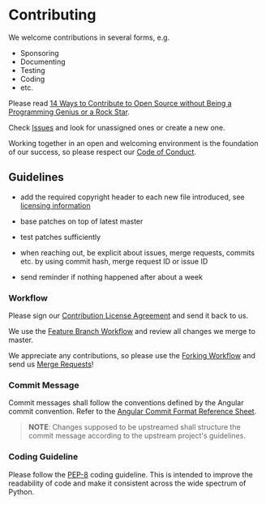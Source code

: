 <!--- Copyright 2020 Siemens AG -->
<!--- SPDX-License-Identifier: MIT -->
# Contributing

We welcome contributions in several forms, e.g.

* Sponsoring
* Documenting
* Testing
* Coding
* etc.

Please read [14 Ways to Contribute to Open Source without Being a Programming Genius or a Rock Star](https://smartbear.com/blog/test-and-monitor/14-ways-to-contribute-to-open-source-without-being/ ).

Check [Issues](https://code.siemens.com/siemens/code/-/issues) and look for
unassigned ones or create a new one.

Working together in an open and welcoming environment is the foundation of our
success, so please respect our [Code of Conduct](CODE_OF_CONDUCT.md).

## Guidelines

- add the required copyright header to each new file introduced, see
  [licensing information](LICENSE.md)

- base patches on top of latest master

- test patches sufficiently

- when reaching out, be explicit about issues, merge requests, commits etc. by using commit hash, merge request ID or issue ID

- send reminder if nothing happened after about a week

### Workflow

Please sign our [Contribution License Agreement](Siemens_CLA_1.0.pdf) and send it back to us. 

We use the
[Feature Branch Workflow](https://www.atlassian.com/git/tutorials/comparing-workflows/feature-branch-workflow)
and review all changes we merge to master.

We appreciate any contributions, so please use the [Forking Workflow](https://www.atlassian.com/git/tutorials/comparing-workflows/forking-workflow)
and send us [Merge Requests](https://code.siemens.com/help/user/project/merge_requests/index.md)!

### Commit Message

Commit messages shall follow the conventions defined by the Angular commit convention. Refer to the [Angular Commit Format Reference Sheet](https://gist.github.com/brianclements/841ea7bffdb01346392c).

> **NOTE**: Changes supposed to be upstreamed shall structure the commit message
> according to the upstream project's guidelines.

### Coding Guideline
Please follow the [PEP-8](https://www.python.org/dev/peps/pep-0008/) coding guideline. This is intended to improve the readability of code and make it consistent across the wide spectrum of Python.
